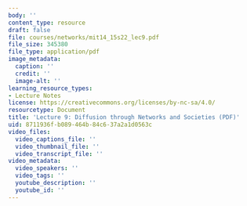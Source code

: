 ```yaml
---
body: ''
content_type: resource
draft: false
file: courses/networks/mit14_15s22_lec9.pdf
file_size: 345380
file_type: application/pdf
image_metadata:
  caption: ''
  credit: ''
  image-alt: ''
learning_resource_types:
- Lecture Notes
license: https://creativecommons.org/licenses/by-nc-sa/4.0/
resourcetype: Document
title: 'Lecture 9: Diffusion through Networks and Societies (PDF)'
uid: 8711936f-b089-464b-84c6-37a2a1d0563c
video_files:
  video_captions_file: ''
  video_thumbnail_file: ''
  video_transcript_file: ''
video_metadata:
  video_speakers: ''
  video_tags: ''
  youtube_description: ''
  youtube_id: ''
---
```

